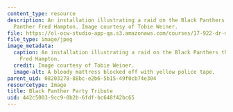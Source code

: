 ```yaml
---
content_type: resource
description: An installation illustrating a raid on the Black Panthers that killed
  Panther Fred Hampton. Image courtesy of Tobie Weiner.
file: https://ol-ocw-studio-app-qa.s3.amazonaws.com/courses/17-922-dr-martin-luther-king-jr-iap-design-seminar-january-iap-2013/442c50039cc90b2b6fdfbc648f42bc65_Panthernew.jpg
file_type: image/jpeg
image_metadata:
  caption: An installation illustrating a raid on the Black Panthers that killed Panther
    Fred Hampton.
  credit: Image courtesy of Tobie Weiner.
  image-alt: A bloody mattress blocked off with yellow police tape.
parent_uid: 08203278-88bc-e2b6-5b15-49f0cb74e304
resourcetype: Image
title: Black Panther Party Tribute
uid: 442c5003-9cc9-0b2b-6fdf-bc648f42bc65
---
```

